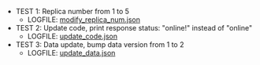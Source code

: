 - TEST 1: Replica number from 1 to 5
    - LOGFILE: [modify_replica_num.json](./result/modify_replica_num.json)
- TEST 2: Update code, print response status: "online!" instead of "online"
    - LOGFILE: [update_code.json](./result/update_code.json)
- TEST 3: Data update, bump data version from 1 to 2
    - LOGFILE: [update_data.json](./result/update_data.json)

